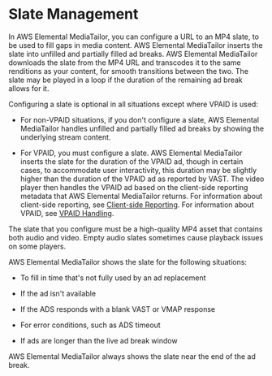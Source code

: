 # Slate Management<a name="slate-management"></a>

In AWS Elemental MediaTailor, you can configure a URL to an MP4 slate, to be used to fill gaps in media content\. AWS Elemental MediaTailor inserts the slate into unfilled and partially filled ad breaks\. AWS Elemental MediaTailor downloads the slate from the MP4 URL and transcodes it to the same renditions as your content, for smooth transitions between the two\. The slate may be played in a loop if the duration of the remaining ad break allows for it\. 

Configuring a slate is optional in all situations except where VPAID is used: 

+ For non\-VPAID situations, if you don't configure a slate, AWS Elemental MediaTailor handles unfilled and partially filled ad breaks by showing the underlying stream content\. 

+ For VPAID, you must configure a slate\. AWS Elemental MediaTailor inserts the slate for the duration of the VPAID ad, though in certain cases, to accommodate user interactivity, this duration may be slightly higher than the duration of the VPAID ad as reported by VAST\. The video player then handles the VPAID ad based on the client\-side reporting metadata that AWS Elemental MediaTailor returns\. For information about client\-side reporting, see [Client\-side Reporting](ad-reporting-client-side.md)\. For information about VPAID, see [VPAID Handling](vpaid.md)\. 

The slate that you configure must be a high\-quality MP4 asset that contains both audio and video\. Empty audio slates sometimes cause playback issues on some players\. 

AWS Elemental MediaTailor shows the slate for the following situations: 

+ To fill in time that's not fully used by an ad replacement

+ If the ad isn't available

+ If the ADS responds with a blank VAST or VMAP response

+ For error conditions, such as ADS timeout

+ If ads are longer than the live ad break window

AWS Elemental MediaTailor always shows the slate near the end of the ad break\.